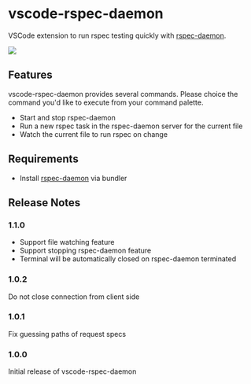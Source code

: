 # vscode-rspec-daemon

VSCode extension to run rspec testing quickly with [rspec-daemon](https://github.com/asonas/rspec-daemon).

![](preview.gif)

## Features

vscode-rspec-daemon provides several commands.  Please choice the command you'd like to execute from your command palette.

* Start and stop rspec-daemon
* Run a new rspec task in the rspec-daemon server for the current file
* Watch the current file to run rspec on change

## Requirements

* Install [rspec-daemon](https://github.com/asonas/rspec-daemon) via bundler

## Release Notes

### 1.1.0

* Support file watching feature
* Support stopping rspec-daemon feature
* Terminal will be automatically closed on rspec-daemon terminated

### 1.0.2

Do not close connection from client side

### 1.0.1

Fix guessing paths of request specs

### 1.0.0

Initial release of vscode-rspec-daemon
